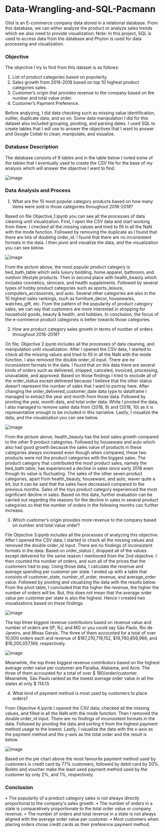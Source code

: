 # Data-Wrangling-and-SQL-Pacmann

Olist is an E-commerce company data stored in a relational database. 
From this database, we can either analyze the product or analyze sales trends which we also need to provide visualization. 
Note: In this project, SQL is used to access data from the database and Phyton is used for data processing and visualization.


### Objective
The objective I try to find from this dataset is as follows:
1. List of product categories based on popularity.
2. Sales growth from 2016-2018 based on top 10 highest product categories sales.
3. Customer’s origin that provides revenue to the company based on the number and total value order.
4. Customer’s Payment Preference.

Before analyzing, I did data checking such as missing value identification, outlier, duplicate data, and so on.
Some data manipulation I did for this dataset also included grouping, pivoting, and parsing dates.
I used SQL to create tables that I will use to answer the objectives that I want to answer and Google Collab to clean, manipulate, and visualize.


### Database Description
The database consists of 9 tables and in the table below I noted some of the tables that I eventually used 
to create the CSV file for the base of my analysis which will answer the objective I want to find.

![image](https://github.com/gupitarahajeng/Data-Wrangling-and-SQL-Pacmann/assets/138182400/2433f880-6199-49fa-953a-525975e0b642)


### Data Analysis and Process
1. What are the 10 most popular category products based on how many items were sold in those categories throughout 2016-2018?

Based on file Objective_1.ipynb you can see all the processes of data cleaning until visualization.
First, I open the CSV data and start working from there.
I checked all the missing values and tried to fill in all the NaN with the mode function.
Followed by removing the duplicate as I found that there are lots of doubling order_id.
I found that there are no inconsistent formats in the data.
I then pivot and visualize the data, and the visualization you can see below.

![image](https://github.com/gupitarahajeng/Data-Wrangling-and-SQL-Pacmann/assets/138182400/36f7b14f-184c-471c-8754-90e17e70de2d)

From the picture above, the most popular product category is bed_bath_table which sells luxury bedding, home apparel, bathroom, and outdoor lifestyle products.
Then in second place with health_beauty which includes cosmetics, skincare, and health supplements.
Followed by several types of hobby product categories such as sports_leisure, computers_accessories, and auto.
Several other categories are also in the 10 highest sales rankings, such as furniture_decor, housewares, watches_gift, etc.
From the pattern of the popularity of product category sales, 
we can say that customers are more interested in shopping for household goods, beauty & health, and hobbies. 
In conclusion, the focus of the e-commerce product categories is better towards those categories.

2.	How are product category sales growth in terms of number of orders throughout 2016-2018?

On file, Objective 2.ipynb includes all the processes of data cleaning, and manipulation until visualization. 
After I opened the CSV data, I started to check all the missing values and tried to fill in all the NaN with the mode function. 
I also removed the double order_id input. 
There are no inconsistent formats in the data. 
I found that on this data there are several kinds of orders such as delivered, shipped, canceled, invoiced, processing, unavailable, and approved. 
Based on those findings I tried to exclude all of the order_status except delivered
because I believe that the other status doesn’t represent the number of sales that I want to portray here. 
After changing the order_delivered_customer_date data type to dataframe I managed to extract the year and month from those data.
Followed by pivoting the year, month data, and total order data. 
While I pivoted the data, I also managed to remove sales data from (2018, 9) and (2018, 10) as it is representative enough to be included in this narrative. 
Lastly, I visualize the data, and the visualization you can see below.

![image](https://github.com/gupitarahajeng/Data-Wrangling-and-SQL-Pacmann/assets/138182400/19c8dbf8-d172-4d85-b58c-b4b6a61596e6)

From the picture above, health_beauty has the best sales growth compared to the other 9 product categories. 
Followed by houseware and auto which also had good growth because the sales value of products in these categories 
always increased even though when compared, these two products were not the product categories with the biggest sales. 
The product category that contributed the most product sales, namely the bed_bath table, 
has experienced a decline in sales since early 2018 even though its value is fluctuating. 
The sales of the other seven product categories, apart from health_beauty, houseware, and auto, waver quite a bit, 
but it can be said that the sales have decreased compared to the previous months. 
Sales of the toys product category experienced the most significant decline in sales. 
Based on this data, further evaluation can be carried out regarding the reasons for the decline in sales in several product categories 
so that the number of orders in the following months can further increase.

3.	Which customer’s origin provides more revenue to the company based on number and total value order?

File Objective 3.ipynb includes all the processes of analyzing this objective. 
After I opened the CSV data, I started to check all the missing values and removed the double order_id input. 
There are no findings of inconsistent formats in the data. 
Based on order_status I, dropped all of the values except delivered for the same reason I mentioned from the 2nd objective. 
I then counted the number of orders, and sum all of the prices that the customers had to pay. 
Using those data, I calculate the revenue and average spending per customer per state. 
I ended up with a table that consists of customer_state, number_of_order, revenue, and average_order value. 
Followed by pivoting and visualizing the data with the results below. 
From the pivot table, I concluded that the higher the revenue, the higher the number of orders will be. 
But, this does not mean that the average order value per customer per state is also the highest. 
Hence I created two visualizations based on these findings.

![image](https://github.com/gupitarahajeng/Data-Wrangling-and-SQL-Pacmann/assets/138182400/5b26ee0f-3e1a-41bb-a268-6cd954c5e2b3)

The top three biggest revenue contributors based on revenue value and number of orders are SP, RJ, and MG 
or you could say São Paulo, Rio de Janeiro, and Minas Gerais. 
The three of them accounted for a total of over 10,000 orders each and revenue of $187,210,719,152, $19,760,856,966, and $16,200,057,169, respectively.

![image](https://github.com/gupitarahajeng/Data-Wrangling-and-SQL-Pacmann/assets/138182400/61860f3d-4be9-4ece-b1ba-aed2a28dd5f3)

Meanwhile, the top three biggest revenue contributors based on the highest average order value per customer are Paraíba, Alabama, and Acre. 
The three of them accounted for a total of over $ 180/order/customer. 
Meanwhile, São Paulo ranked as the lowest average order value in all the states at only $ 114.13.

4.	What kind of payment method is most used by customers to place orders?

From Objective 4.ipynb I opened the CSV data, checked all the missing values, and filled in all the NaN with the mode function. 
Then I removed the double order_id input. 
There are no findings of inconsistent formats in the data. 
Followed by pivoting the data and sorting it from the highest payment method usage to the lowest. 
Lastly, I visualize the data with the x-axis as the payment method and the y-axis as the total order and the result is below.

![image](https://github.com/gupitarahajeng/Data-Wrangling-and-SQL-Pacmann/assets/138182400/05a9ae13-b8a7-4c7b-b887-6ab86cefacbb)

Based on the pie chart above the most favourite payment method used by customers is credit card by 77% customers, 
followed by debit card by 20%. Boleto and voucher make the least used payment method used by the customer by only 2%, and 1%, respectively.


### Conclusion
•	The popularity of a product category sales is not always directly proportional to the company's sales growth.
•	The number of orders in a state is comparatively proportionate to the total order value or company revenue.
•	The number of orders and total revenue in a state is not always aligned with the average order value per customer.
•	Most customers when placing orders chose credit cards as their preference payment method.
